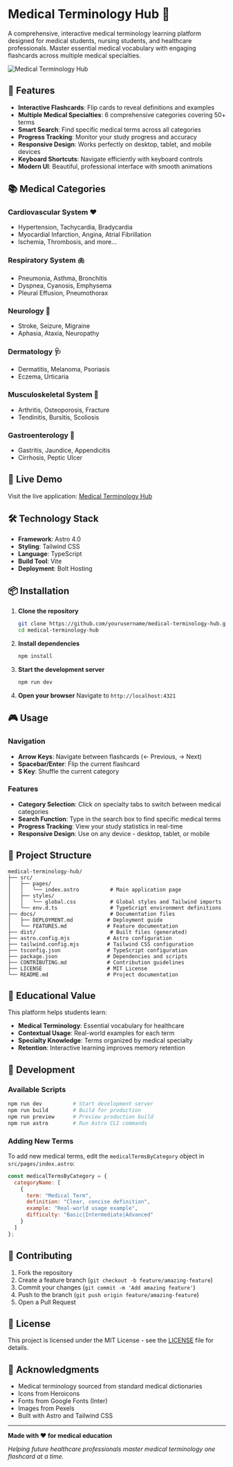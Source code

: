 # Medical Terminology Hub 🏥

A comprehensive, interactive medical terminology learning platform designed for medical students, nursing students, and healthcare professionals. Master essential medical vocabulary with engaging flashcards across multiple medical specialties.

![Medical Terminology Hub](https://images.pexels.com/photos/4386467/pexels-photo-4386467.jpeg?auto=compress&cs=tinysrgb&w=1200&h=630&fit=crop)

## 🌟 Features

- **Interactive Flashcards**: Flip cards to reveal definitions and examples
- **Multiple Medical Specialties**: 6 comprehensive categories covering 50+ terms
- **Smart Search**: Find specific medical terms across all categories
- **Progress Tracking**: Monitor your study progress and accuracy
- **Responsive Design**: Works perfectly on desktop, tablet, and mobile devices
- **Keyboard Shortcuts**: Navigate efficiently with keyboard controls
- **Modern UI**: Beautiful, professional interface with smooth animations

## 📚 Medical Categories

### Cardiovascular System ❤️
- Hypertension, Tachycardia, Bradycardia
- Myocardial Infarction, Angina, Atrial Fibrillation
- Ischemia, Thrombosis, and more...

### Respiratory System 🫁
- Pneumonia, Asthma, Bronchitis
- Dyspnea, Cyanosis, Emphysema
- Pleural Effusion, Pneumothorax

### Neurology 🧠
- Stroke, Seizure, Migraine
- Aphasia, Ataxia, Neuropathy

### Dermatology 🩺
- Dermatitis, Melanoma, Psoriasis
- Eczema, Urticaria

### Musculoskeletal System 🦴
- Arthritis, Osteoporosis, Fracture
- Tendinitis, Bursitis, Scoliosis

### Gastroenterology 🫃
- Gastritis, Jaundice, Appendicitis
- Cirrhosis, Peptic Ulcer

## 🚀 Live Demo

Visit the live application: [Medical Terminology Hub](https://enhanced-medical-edu-biqk.bolt.host)

## 🛠️ Technology Stack

- **Framework**: Astro 4.0
- **Styling**: Tailwind CSS
- **Language**: TypeScript
- **Build Tool**: Vite
- **Deployment**: Bolt Hosting

## 📦 Installation

1. **Clone the repository**
   ```bash
   git clone https://github.com/yourusername/medical-terminology-hub.git
   cd medical-terminology-hub
   ```

2. **Install dependencies**
   ```bash
   npm install
   ```

3. **Start the development server**
   ```bash
   npm run dev
   ```

4. **Open your browser**
   Navigate to `http://localhost:4321`

## 🎮 Usage

### Navigation
- **Arrow Keys**: Navigate between flashcards (← Previous, → Next)
- **Spacebar/Enter**: Flip the current flashcard
- **S Key**: Shuffle the current category

### Features
- **Category Selection**: Click on specialty tabs to switch between medical categories
- **Search Function**: Type in the search box to find specific medical terms
- **Progress Tracking**: View your study statistics in real-time
- **Responsive Design**: Use on any device - desktop, tablet, or mobile

## 📁 Project Structure

```
medical-terminology-hub/
├── src/
│   ├── pages/
│   │   └── index.astro          # Main application page
│   ├── styles/
│   │   └── global.css           # Global styles and Tailwind imports
│   └── env.d.ts                 # TypeScript environment definitions
├── docs/                        # Documentation files
│   ├── DEPLOYMENT.md           # Deployment guide
│   └── FEATURES.md             # Feature documentation
├── dist/                        # Built files (generated)
├── astro.config.mjs            # Astro configuration
├── tailwind.config.mjs         # Tailwind CSS configuration
├── tsconfig.json               # TypeScript configuration
├── package.json                # Dependencies and scripts
├── CONTRIBUTING.md             # Contribution guidelines
├── LICENSE                     # MIT License
└── README.md                   # Project documentation
```

## 🎯 Educational Value

This platform helps students learn:
- **Medical Terminology**: Essential vocabulary for healthcare
- **Contextual Usage**: Real-world examples for each term
- **Specialty Knowledge**: Terms organized by medical specialty
- **Retention**: Interactive learning improves memory retention

## 🔧 Development

### Available Scripts

```bash
npm run dev          # Start development server
npm run build        # Build for production
npm run preview      # Preview production build
npm run astro        # Run Astro CLI commands
```

### Adding New Terms

To add new medical terms, edit the `medicalTermsByCategory` object in `src/pages/index.astro`:

```javascript
const medicalTermsByCategory = {
  categoryName: [
    {
      term: "Medical Term",
      definition: "Clear, concise definition",
      example: "Real-world usage example",
      difficulty: "Basic|Intermediate|Advanced"
    }
  ]
};
```

## 🤝 Contributing

1. Fork the repository
2. Create a feature branch (`git checkout -b feature/amazing-feature`)
3. Commit your changes (`git commit -m 'Add amazing feature'`)
4. Push to the branch (`git push origin feature/amazing-feature`)
5. Open a Pull Request

## 📄 License

This project is licensed under the MIT License - see the [LICENSE](LICENSE) file for details.

## 🙏 Acknowledgments

- Medical terminology sourced from standard medical dictionaries
- Icons from Heroicons
- Fonts from Google Fonts (Inter)
- Images from Pexels
- Built with Astro and Tailwind CSS

---

**Made with ❤️ for medical education**

*Helping future healthcare professionals master medical terminology one flashcard at a time.*